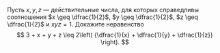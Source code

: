Пусть $x,y,z$ — действительные числа, для которых справедливы соотношения $x \geq \dfrac{1}{2}$, $y \geq \dfrac{1}{2}$, $z \geq \dfrac{1}{2}$ и  $xyz=1$. Докажите неравенство 
$$
3 + x + y + z \leq 2\left( {\dfrac{1}{x} + \dfrac{1}{y} + \dfrac{1}{z}} \right).
$$